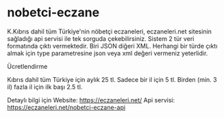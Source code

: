 # nobetci-eczane
K.Kıbrıs dahil tüm Türkiye'nin nöbetçi eczaneleri, eczaneleri.net sitesinin sağladığı api servisi ile tek sorguda çekebilirsiniz.
Sistem 2 tür veri formatında çıktı vermektedir. Biri JSON diğeri XML.
Herhangi bir türde çıktı almak için type parametresine json veya xml değeri vermeniz yeterlidir.

Ücretlendirme

Kıbrıs dahil tüm Türkiye için aylık 25 tl.
Sadece bir il için 5 tl.
Birden (min. 3 il) fazla il için ilk başı 2.5 tl.

Detaylı bilgi için 
Website: https://eczaneleri.net/
Api servisi: https://eczaneleri.net/nobetci-eczane-api
